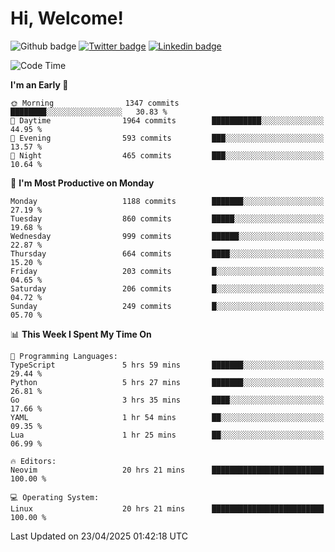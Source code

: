   # Hi, Welcome!
  ![Github badge](https://img.shields.io/github/followers/kraken-afk.svg?style=social&label=Follow&maxAge=2592000)
  [![Twitter badge](https://img.shields.io/badge/-Twitter-00acee?style=flat-square&logo=Twitter&logoColor=white)](https://twitter.com/trshppl)
  [![Linkedin badge](https://img.shields.io/badge/LinkedIn-0077B5?style=flat-square&logo=linkedin&logoColor=white)](https://www.linkedin.com/in/noveanrer)
<!--START_SECTION:waka-->
![Code Time](http://img.shields.io/badge/Code%20Time-886%20hrs%2031%20mins-blue)

**I'm an Early 🐤** 

```text
🌞 Morning                1347 commits        ████████░░░░░░░░░░░░░░░░░   30.83 % 
🌆 Daytime                1964 commits        ███████████░░░░░░░░░░░░░░   44.95 % 
🌃 Evening                593 commits         ███░░░░░░░░░░░░░░░░░░░░░░   13.57 % 
🌙 Night                  465 commits         ███░░░░░░░░░░░░░░░░░░░░░░   10.64 % 
```
📅 **I'm Most Productive on Monday** 

```text
Monday                   1188 commits        ███████░░░░░░░░░░░░░░░░░░   27.19 % 
Tuesday                  860 commits         █████░░░░░░░░░░░░░░░░░░░░   19.68 % 
Wednesday                999 commits         ██████░░░░░░░░░░░░░░░░░░░   22.87 % 
Thursday                 664 commits         ████░░░░░░░░░░░░░░░░░░░░░   15.20 % 
Friday                   203 commits         █░░░░░░░░░░░░░░░░░░░░░░░░   04.65 % 
Saturday                 206 commits         █░░░░░░░░░░░░░░░░░░░░░░░░   04.72 % 
Sunday                   249 commits         █░░░░░░░░░░░░░░░░░░░░░░░░   05.70 % 
```


📊 **This Week I Spent My Time On** 

```text
💬 Programming Languages: 
TypeScript               5 hrs 59 mins       ███████░░░░░░░░░░░░░░░░░░   29.44 % 
Python                   5 hrs 27 mins       ███████░░░░░░░░░░░░░░░░░░   26.81 % 
Go                       3 hrs 35 mins       ████░░░░░░░░░░░░░░░░░░░░░   17.66 % 
YAML                     1 hr 54 mins        ██░░░░░░░░░░░░░░░░░░░░░░░   09.35 % 
Lua                      1 hr 25 mins        ██░░░░░░░░░░░░░░░░░░░░░░░   06.99 % 

🔥 Editors: 
Neovim                   20 hrs 21 mins      █████████████████████████   100.00 % 

💻 Operating System: 
Linux                    20 hrs 21 mins      █████████████████████████   100.00 % 
```


 Last Updated on 23/04/2025 01:42:18 UTC
<!--END_SECTION:waka-->